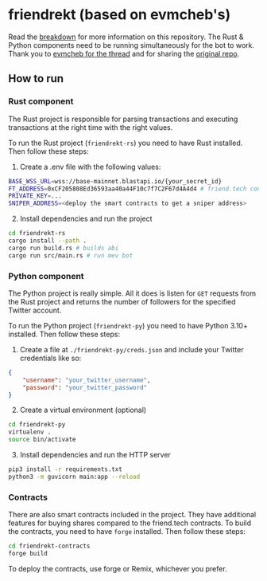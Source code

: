 # friendrekt (based on evmcheb's)

Read the [breakdown](https://kg.zaaane.com/mev/friend-tech-sniper) for more
information on this repository. The Rust & Python components need to be running
simultaneously for the bot to work. Thank you to [evmcheb for the thread](https://twitter.com/evmcheb/status/1694614245516955709) and for sharing the [original repo](https://github.com/evmcheb/friendrekt).

## How to run

### Rust component

The Rust project is responsible for parsing transactions and executing
transactions at the right time with the right values.

To run the Rust project (`friendrekt-rs`) you need to have Rust installed. Then
follow these steps:

1. Create a .env file with the following values:

```bash
BASE_WSS_URL=wss://base-mainnet.blastapi.io/{your_secret_id}
FT_ADDRESS=0xCF205808Ed36593aa40a44F10c7f7C2F67d4A4d4 # friend.tech contract address
PRIVATE_KEY=...
SNIPER_ADDRESS=<deploy the smart contracts to get a sniper address>
```

2. Install dependencies and run the project

```bash
cd friendrekt-rs
cargo install --path .
cargo run build.rs # builds abi
cargo run src/main.rs # run mev bot
```

### Python component

The Python project is really simple. All it does is listen for `GET` requests
from the Rust project and returns the number of followers for the specified
Twitter account.

To run the Python project (`friendrekt-py`) you need to have Python 3.10+
installed. Then follow these steps:

1. Create a file at `./friendrekt-py/creds.json` and include your Twitter credentials like so:

```json
{
    "username": "your_twitter_username",
    "password": "your_twitter_password"
}
```

2. Create a virtual environment (optional)

```bash
cd friendrekt-py
virtualenv .
source bin/activate
```

3. Install dependencies and run the HTTP server

```bash
pip3 install -r requirements.txt
python3 -m guvicorn main:app --reload
```

### Contracts

There are also smart contracts included in the project. They have additional
features for buying shares compared to the friend.tech contracts. To build
the contracts, you need to have `forge` installed. Then follow these steps:

```bash
cd friendrekt-contracts
forge build
```

To deploy the contracts, use forge or Remix, whichever you prefer.